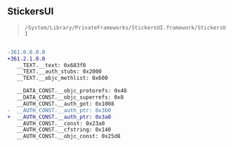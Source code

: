 ## StickersUI

> `/System/Library/PrivateFrameworks/StickersUI.framework/StickersUI`

```diff

-361.0.0.0.0
+361.2.1.0.0
   __TEXT.__text: 0x683f0
   __TEXT.__auth_stubs: 0x2000
   __TEXT.__objc_methlist: 0x600

   __DATA_CONST.__objc_protorefs: 0x48
   __DATA_CONST.__objc_superrefs: 0x8
   __AUTH_CONST.__auth_got: 0x1008
-  __AUTH_CONST.__auth_ptr: 0x3b0
+  __AUTH_CONST.__auth_ptr: 0x3a0
   __AUTH_CONST.__const: 0x23a0
   __AUTH_CONST.__cfstring: 0x140
   __AUTH_CONST.__objc_const: 0x25d8

```
